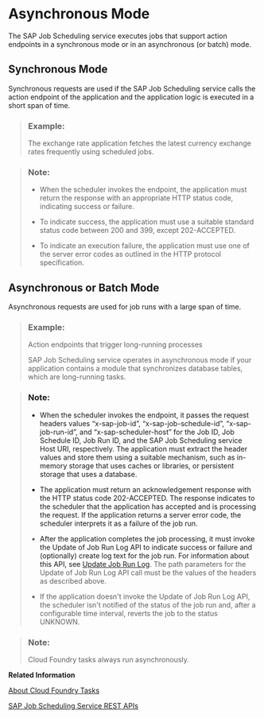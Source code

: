 <!-- loiod9fd81ccabe2410f8b2434311d43c733 -->

# Asynchronous Mode

The SAP Job Scheduling service executes jobs that support action endpoints in a synchronous mode or in an asynchronous \(or batch\) mode.



<a name="loiod9fd81ccabe2410f8b2434311d43c733__section_hbf_b2p_d4b"/>

## Synchronous Mode

Synchronous requests are used if the SAP Job Scheduling service calls the action endpoint of the application and the application logic is executed in a short span of time.

> ### Example:  
> The exchange rate application fetches the latest currency exchange rates frequently using scheduled jobs.

> ### Note:  
> -   When the scheduler invokes the endpoint, the application must return the response with an appropriate HTTP status code, indicating success or failure.
> 
> -   To indicate success, the application must use a suitable standard status code between 200 and 399, except 202-ACCEPTED.
> 
> -   To indicate an execution failure, the application must use one of the server error codes as outlined in the HTTP protocol specification.



<a name="loiod9fd81ccabe2410f8b2434311d43c733__section_hnn_b2p_d4b"/>

## Asynchronous or Batch Mode

Asynchronous requests are used for job runs with a large span of time.

> ### Example:  
> Action endpoints that trigger long-running processes
> 
> SAP Job Scheduling service operates in asynchronous mode if your application contains a module that synchronizes database tables, which are long-running tasks.

> ### Note:  
> -   When the scheduler invokes the endpoint, it passes the request headers values “x-sap-job-id”, “x-sap-job-schedule-id”, “x-sap-job-run-id”, and “x-sap-scheduler-host” for the Job ID, Job Schedule ID, Job Run ID, and the SAP Job Scheduling service Host URI, respectively. The application must extract the header values and store them using a suitable mechanism, such as in-memory storage that uses caches or libraries, or persistent storage that uses a database.
> 
> -   The application must return an acknowledgement response with the HTTP status code 202-ACCEPTED. The response indicates to the scheduler that the application has accepted and is processing the request. If the application returns a server error code, the scheduler interprets it as a failure of the job run.
> 
> -   After the application completes the job processing, it must invoke the Update of Job Run Log API to indicate success or failure and \(optionally\) create log text for the job run. For information about this API, see [Update Job Run Log](../40---Using-JOB-SCHDULR-TITLE/update-job-run-log-e85da40.md). The path parameters for the Update of Job Run Log API call must be the values of the headers as described above.
> 
> -   If the application doesn't invoke the Update of Job Run Log API, the scheduler isn't notified of the status of the job run and, after a configurable time interval, reverts the job to the status UNKNOWN.

> ### Note:  
> Cloud Foundry tasks always run asynchronously.

**Related Information**  


[About Cloud Foundry Tasks](https://docs.cloudfoundry.org/devguide/using-tasks.html)

[SAP Job Scheduling Service REST APIs](../40---Using-JOB-SCHDULR-TITLE/sap-job-scheduling-service-rest-apis-c513d2d.md "Use SAP Job Scheduling service REST APIs to create, manage, and monitor jobs and job schedules.")

